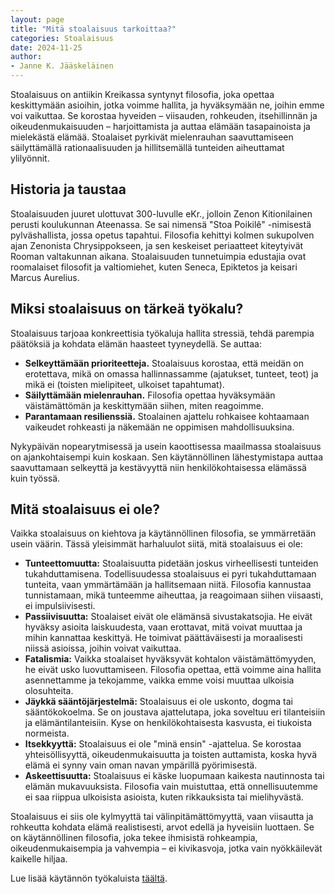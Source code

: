 ```yaml
---
layout: page
title: "Mitä stoalaisuus tarkoittaa?"
categories: Stoalaisuus
date: 2024-11-25
author:
- Janne K. Jääskeläinen
---
```

Stoalaisuus on antiikin Kreikassa syntynyt filosofia, joka opettaa keskittymään asioihin, jotka voimme hallita, ja hyväksymään ne, joihin emme voi vaikuttaa. Se korostaa hyveiden – viisauden, rohkeuden, itsehillinnän ja oikeudenmukaisuuden – harjoittamista ja auttaa elämään tasapainoista ja mielekästä elämää. Stoalaiset pyrkivät mielenrauhan saavuttamiseen säilyttämällä rationaalisuuden ja hillitsemällä tunteiden aiheuttamat ylilyönnit.

## Historia ja taustaa
Stoalaisuuden juuret ulottuvat 300-luvulle eKr., jolloin Zenon Kitionilainen perusti koulukunnan Ateenassa. Se sai nimensä "Stoa Poikilê" -nimisestä pylväshallista, jossa opetus tapahtui. Filosofia kehittyi kolmen sukupolven ajan Zenonista Chrysippokseen, ja sen keskeiset periaatteet kiteytyivät Rooman valtakunnan aikana. Stoalaisuuden tunnetuimpia edustajia ovat roomalaiset filosofit ja valtiomiehet, kuten Seneca, Epiktetos ja keisari Marcus Aurelius.

## Miksi stoalaisuus on tärkeä työkalu?
Stoalaisuus tarjoaa konkreettisia työkaluja hallita stressiä, tehdä parempia päätöksiä ja kohdata elämän haasteet tyyneydellä. Se auttaa:

* **Selkeyttämään prioriteetteja.** Stoalaisuus korostaa, että meidän on erotettava, mikä on omassa hallinnassamme (ajatukset, tunteet, teot) ja mikä ei (toisten mielipiteet, ulkoiset tapahtumat).
* **Säilyttämään mielenrauhan.** Filosofia opettaa hyväksymään väistämättömän ja keskittymään siihen, miten reagoimme.
* **Parantamaan resilienssiä.** Stoalainen ajattelu rohkaisee kohtaamaan vaikeudet rohkeasti ja näkemään ne oppimisen mahdollisuuksina.

Nykypäivän nopearytmisessä ja usein kaoottisessa maailmassa stoalaisuus on ajankohtaisempi kuin koskaan. Sen käytännöllinen lähestymistapa auttaa saavuttamaan selkeyttä ja kestävyyttä niin henkilökohtaisessa elämässä kuin työssä.

## Mitä stoalaisuus ei ole?
Vaikka stoalaisuus on kiehtova ja käytännöllinen filosofia, se ymmärretään usein väärin. Tässä yleisimmät harhaluulot siitä, mitä stoalaisuus ei ole:

* **Tunteettomuutta:** Stoalaisuutta pidetään joskus virheellisesti tunteiden tukahduttamisena. Todellisuudessa stoalaisuus ei pyri tukahduttamaan tunteita, vaan ymmärtämään ja hallitsemaan niitä. Filosofia kannustaa tunnistamaan, mikä tunteemme aiheuttaa, ja reagoimaan siihen viisaasti, ei impulsiivisesti.
* **Passiivisuutta:** Stoalaiset eivät ole elämänsä sivustakatsojia. He eivät hyväksy asioita laiskuudesta, vaan erottavat, mitä voivat muuttaa ja mihin kannattaa keskittyä. He toimivat päättäväisesti ja moraalisesti niissä asioissa, joihin voivat vaikuttaa.
* **Fatalismia:** Vaikka stoalaiset hyväksyvät kohtalon väistämättömyyden, he eivät usko luovuttamiseen. Filosofia opettaa, että voimme aina hallita asennettamme ja tekojamme, vaikka emme voisi muuttaa ulkoisia olosuhteita.
* **Jäykkä sääntöjärjestelmä:** Stoalaisuus ei ole uskonto, dogma tai sääntökokoelma. Se on joustava ajattelutapa, joka soveltuu eri tilanteisiin ja elämäntilanteisiin. Kyse on henkilökohtaisesta kasvusta, ei tiukoista normeista.
* **Itsekkyyttä:** Stoalaisuus ei ole "minä ensin" -ajattelua. Se korostaa yhteisöllisyyttä, oikeudenmukaisuutta ja toisten auttamista, koska hyvä elämä ei synny vain oman navan ympärillä pyörimisestä.
* **Askeettisuutta:** Stoalaisuus ei käske luopumaan kaikesta nautinnosta tai elämän mukavuuksista. Filosofia vain muistuttaa, että onnellisuutemme ei saa riippua ulkoisista asioista, kuten rikkauksista tai mielihyvästä.

Stoalaisuus ei siis ole kylmyyttä tai välinpitämättömyyttä, vaan viisautta ja rohkeutta kohdata elämä realistisesti, arvot edellä ja hyveisiin luottaen. Se on käytännöllinen filosofia, joka tekee ihmisistä rohkeampia, oikeudenmukaisempia ja vahvempia – ei kivikasvoja, jotka vain nyökkäilevät kaikelle hiljaa.

Lue lisää käytännön työkaluista [täältä](./tyokalupakki.html). 